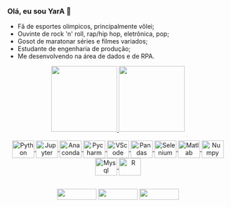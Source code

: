 ### Olá, eu sou YarA 👋
- Fã de esportes olimpicos, principalmente vôlei;
- Ouvinte de rock 'n' roll, rap/hip hop, eletrônica, pop;
- Gosot de maratonar séries e filmes variados; 
- Estudante de engenharia de produção;
- Me desenvolvendo na área de dados e de RPA.

<div align="center">
  <a href="https://github.com/y93r">
  <img height="150em" src="https://github-readme-stats.vercel.app/api?username=y93r&show_icons=true&theme=codeSTACKr&include_all_commits=true&count_private=true"/>   
  <img height="150em" src="https://github-readme-stats.vercel.app/api/top-langs/?username=y93r&layout=compact&langs_count=7&theme=codeSTACKr"/>
</div>

<div align="center">
<div style="display: inline_block"><br>
<img align="center" alt="Python" height="40" width="50" src="https://cdn.jsdelivr.net/gh/devicons/devicon/icons/python/python-original-wordmark.svg">
<img align="center" alt="Jupyter" height="40" width="50" src="https://cdn.jsdelivr.net/gh/devicons/devicon/icons/jupyter/jupyter-original-wordmark.svg">
<img align="center" alt="Anaconda" height="40" width="50" src="https://cdn.jsdelivr.net/gh/devicons/devicon/icons/anaconda/anaconda-original-wordmark.svg" />
<img align="center" alt="Pycharm" height="40" width="50" src="https://cdn.jsdelivr.net/gh/devicons/devicon/icons/pycharm/pycharm-original-wordmark.svg" />
<img align="center" alt="VScode" height="40" width="50" src="https://cdn.jsdelivr.net/gh/devicons/devicon/icons/vscode/vscode-original-wordmark.svg" />
<img align="center" alt="Pandas" height="40" width="50" src="https://cdn.jsdelivr.net/gh/devicons/devicon/icons/pandas/pandas-original-wordmark.svg"/>
<img align="center" alt="Selenium" height="40" width="50" src="https://cdn.jsdelivr.net/gh/devicons/devicon/icons/selenium/selenium-original.svg" />
<img align="center" alt="Matlab" height="40" width="50" src="https://cdn.jsdelivr.net/gh/devicons/devicon/icons/matlab/matlab-original.svg" />
<img align="center" alt="Numpy" height="40" width="50" src="https://cdn.jsdelivr.net/gh/devicons/devicon/icons/numpy/numpy-original-wordmark.svg" />
<img align="center" alt="Mysql" height="40" width="50" src="https://cdn.jsdelivr.net/gh/devicons/devicon/icons/mysql/mysql-original-wordmark.svg">
<img align="center" alt="R" height="40" width="50" src="https://cdn.jsdelivr.net/gh/devicons/devicon/icons/r/r-original.svg" />
                                             
                          
</div>

##

<div> 
<a href="https://www.linkedin.com/in/yara-de-oliveira-rufino/" target="_blank"><img height="25" width="90" src="https://img.shields.io/badge/-LinkedIn-%230077B5?style=for-the-badge&logo=linkedin&logoColor=white" target="_blank"></a> 
<a href="https://stackexchange.com/users/25587723/yara/" target="_blank"><img height="25" width="90" src="https://aleen42.github.io/badges/src/stackoverflow.svg" target="_blank"></a> 
<a href="https://www.kaggle.com/yaradeoliv" target="_blank"><img height="25" width="90" src="https://img.shields.io/badge/Kaggle-20BEFF?style=for-the-badge&logo=Kaggle&logoColor=white" target="_blank"></a> 

</div>
